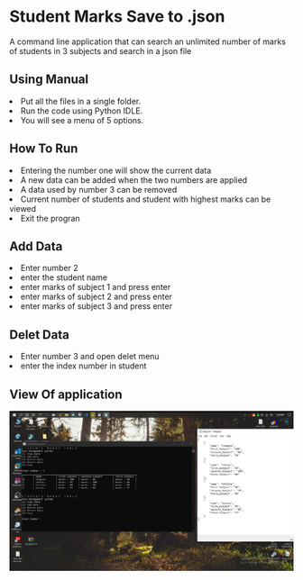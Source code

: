 # Student Marks Save to .json
A command line application that can search an unlimited number of marks of students in 3 subjects and search in a json file


<h2>Using Manual</h2>
<li>Put all the files in a single folder.</li>
<li>Run the code using Python IDLE.</li>
<li>You will see a menu of 5 options.</li>

<h2>How To Run</h2>
<li>Entering the number one will show the current data</li>
<li>A new data can be added when the two numbers are applied</li>
<li>A data used by number 3 can be removed</li>
<li>Current number of students and student with highest marks can be viewed</li>
<li>Exit the progran</li>

<h2>Add Data</h2>
<li>Enter number 2</li>
<li>enter the student name</li>
<li>enter marks of subject 1 and press enter</li>
<li>enter marks of subject 2 and press enter</li>
<li>enter marks of subject 3 and press enter</li>

<h2>Delet Data</h2>
<li>Enter number 3 and open delet menu</li>
<li>enter the index number in student</li>

<h2>View Of application</h2>
<img src="img/regestry.png">
